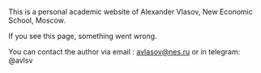 This is a personal academic website of Alexander Vlasov, New Economic School, Moscow. 

If you see this page, something went wrong. 

You can contact the author via email : avlasov@nes.ru
or in telegram: @avlsv
